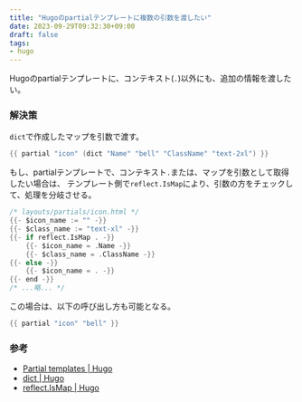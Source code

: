 ```yaml
---
title: "Hugoのpartialテンプレートに複数の引数を渡したい"
date: 2023-09-29T09:32:30+09:00
draft: false
tags:
- hugo
---
```


Hugoのpartialテンプレートに、コンテキスト(`.`)以外にも、追加の情報を渡したい。

<!--more-->

### 解決策

`dict`で作成したマップを引数で渡す。

~~~go
{{ partial "icon" (dict "Name" "bell" "ClassName" "text-2xl") }}
~~~

もし、partialテンプレートで、コンテキスト`.`または、マップを引数として取得したい場合は、
テンプレート側で`reflect.IsMap`により、引数の方をチェックして、処理を分岐させる。

~~~go
/* layouts/partials/icon.html */
{{- $icon_name := "" -}}
{{- $class_name := "text-xl" -}}
{{- if reflect.IsMap . -}}
    {{- $icon_name = .Name -}}
    {{- $class_name = .ClassName -}}
{{- else -}}
    {{- $icon_name = . -}}
{{- end -}}
/* ...略... */
~~~

この場合は、以下の呼び出し方も可能となる。

~~~go
{{ partial "icon" "bell" }}
~~~

### 参考

- [Partial templates | Hugo](https://gohugo.io/templates/partials/)
- [dict | Hugo](https://gohugo.io/functions/dict/)
- [reflect.IsMap | Hugo](https://gohugo.io/functions/reflect.ismap/)